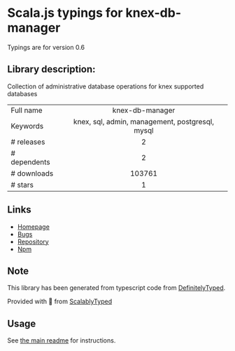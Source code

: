 
# Scala.js typings for knex-db-manager

Typings are for version 0.6

## Library description:
Collection of administrative database operations for knex supported databases

|                    |                 |
| ------------------ | :-------------: |
| Full name          | knex-db-manager |
| Keywords           | knex, sql, admin, management, postgresql, mysql |
| # releases         | 2 |
| # dependents       | 2 |
| # downloads        | 103761 |
| # stars            | 1 |

## Links
- [Homepage](https://github.com/Vincit/knex-db-manager#readme)
- [Bugs](https://github.com/Vincit/knex-db-manager/issues)
- [Repository](https://github.com/Vincit/knex-db-manager)
- [Npm](https://www.npmjs.com/package/knex-db-manager)
    


## Note
This library has been generated from typescript code from [DefinitelyTyped](https://definitelytyped.org).

Provided with :purple_heart: from [ScalablyTyped](https://github.com/oyvindberg/ScalablyTyped)

## Usage
See [the main readme](../../readme.md) for instructions.


